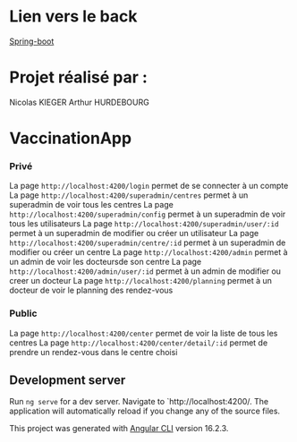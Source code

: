 # Lien vers le back

[Spring-boot](https://github.com/ArthurSK6/covid-java-spring-boot)

# Projet réalisé par :

Nicolas KIEGER
Arthur HURDEBOURG

# VaccinationApp

### Privé

La page `http://localhost:4200/login` permet de se connecter à un compte
La page `http://localhost:4200/superadmin/centres` permet à un superadmin de voir tous les centres
La page `http://localhost:4200/superadmin/config` permet à un superadmin de voir tous les utilisateurs
La page `http://localhost:4200/superadmin/user/:id ` permet à un superadmin de modifier ou créer un utilisateur
La page `http://localhost:4200/superadmin/centre/:id` permet à un superadmin de modifier ou créer un centre
La page `http://localhost:4200/admin` permet à un admin de voir les docteursde son centre
La page `http://localhost:4200/admin/user/:id` permet à un admin de modifier ou creer un docteur
La page `http://localhost:4200/planning` permet à un docteur de voir le planning des rendez-vous

### Public

La page `http://localhost:4200/center` permet de voir la liste de tous les centres
La page `http://localhost:4200/center/detail/:id` permet de prendre un rendez-vous dans le centre choisi

## Development server

Run `ng serve` for a dev server. Navigate to `http://localhost:4200/. The application will automatically reload if you change any of the source files.

This project was generated with [Angular CLI](https://github.com/angular/angular-cli) version 16.2.3.
